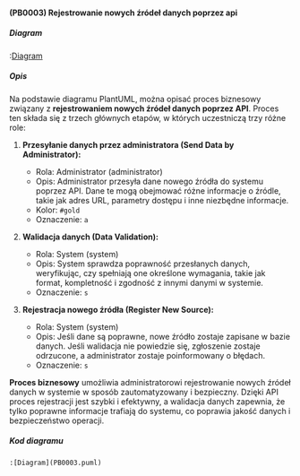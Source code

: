#### (PB0003) Rejestrowanie nowych źródeł danych poprzez api

##### Diagram

:[Diagram](PB0003.puml)

##### Opis

Na podstawie diagramu PlantUML, można opisać proces biznesowy związany z **rejestrowaniem nowych źródeł danych poprzez API**. Proces ten składa się z trzech głównych etapów, w których uczestniczą trzy różne role:

1. **Przesyłanie danych przez administratora (Send Data by Administrator):**
   - Rola: Administrator (administrator)
   - Opis: Administrator przesyła dane nowego źródła do systemu poprzez API. Dane te mogą obejmować różne informacje o źródle, takie jak adres URL, parametry dostępu i inne niezbędne informacje.
   - Kolor: `#gold`
   - Oznaczenie: `a`

2. **Walidacja danych (Data Validation):**
   - Rola: System (system)
   - Opis: System sprawdza poprawność przesłanych danych, weryfikując, czy spełniają one określone wymagania, takie jak format, kompletność i zgodność z innymi danymi w systemie.
   - Oznaczenie: `s`

3. **Rejestracja nowego źródła (Register New Source):**
   - Rola: System (system)
   - Opis: Jeśli dane są poprawne, nowe źródło zostaje zapisane w bazie danych. Jeśli walidacja nie powiedzie się, zgłoszenie zostaje odrzucone, a administrator zostaje poinformowany o błędach.
   - Oznaczenie: `s`

**Proces biznesowy** umożliwia administratorowi rejestrowanie nowych źródeł danych w systemie w sposób zautomatyzowany i bezpieczny. Dzięki API proces rejestracji jest szybki i efektywny, a walidacja danych zapewnia, że tylko poprawne informacje trafiają do systemu, co poprawia jakość danych i bezpieczeństwo operacji.


##### Kod diagramu
```
:[Diagram](PB0003.puml)
```

